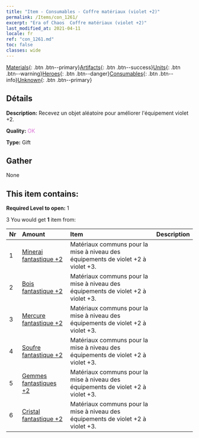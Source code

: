 ```yaml
---
title: "Item - Consumables - Coffre matériaux (violet +2)"
permalink: /Items/con_1261/
excerpt: "Era of Chaos  Coffre matériaux (violet +2)"
last_modified_at: 2021-04-11
locale: fr
ref: "con_1261.md"
toc: false
classes: wide
---
```

 [Materials](/fr/Items/){: .btn .btn--primary}[Artifacts](/fr/Items/Artifacts/){: .btn .btn--success}[Units](/fr/Items/Units/){: .btn .btn--warning}[Heroes](/fr/Items/Heroes/){: .btn .btn--danger}[Consumables](/fr/Items/Consumables/){: .btn .btn--info}[Unknown](/fr/Items/Unknown/){: .btn .btn--primary}

## Détails
 **Description:** Recevez un objet aléatoire pour améliorer l'équipement violet +2.

 **Quality:** <span style="color: #DA70D6">OK</span>

 **Type:** Gift

## Gather

  None

## This item contains:

 **Required Level to open:** 1

 3 You would get **1** item  from:

  | Nr | Amount |     Item    | Description |
  |:---|:-------|:------------|:-----------:|
  | 1 | [Minerai fantastique +2](/fr/Items/mat_47/) | Matériaux communs pour la mise à niveau des équipements de violet +2 à violet +3. | 
  | 2 | [Bois fantastique +2](/fr/Items/mat_48/) | Matériaux communs pour la mise à niveau des équipements de violet +2 à violet +3. | 
  | 3 | [Mercure fantastique +2](/fr/Items/mat_49/) | Matériaux communs pour la mise à niveau des équipements de violet +2 à violet +3. | 
  | 4 | [Soufre fantastique +2](/fr/Items/mat_50/) | Matériaux communs pour la mise à niveau des équipements de violet +2 à violet +3. | 
  | 5 | [Gemmes fantastiques +2](/fr/Items/mat_51/) | Matériaux communs pour la mise à niveau des équipements de violet +2 à violet +3. | 
  | 6 | [Cristal fantastique +2](/fr/Items/mat_52/) | Matériaux communs pour la mise à niveau des équipements de violet +2 à violet +3. | 
